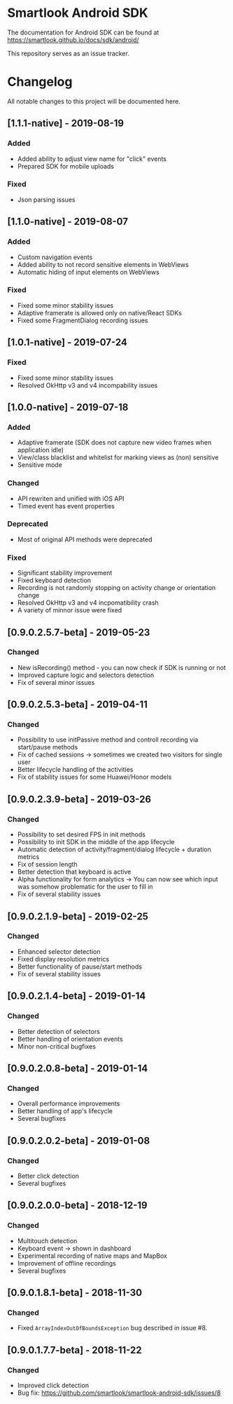 # Smartlook Android SDK

The documentation for Android SDK can be found at https://smartlook.github.io/docs/sdk/android/

This repository serves as an issue tracker.

# Changelog
All notable changes to this project will be documented here.


## [1.1.1-native] - 2019-08-19

### Added
- Added ability to adjust view name for "click" events
- Prepared SDK for mobile uploads

### Fixed
- Json parsing issues

## [1.1.0-native] - 2019-08-07

### Added
- Custom navigation events
- Added ability to not record sensitive elements in WebViews
- Automatic hiding of input elements on WebViews

### Fixed
- Fixed some minor stability issues
- Adaptive framerate is allowed only on native/React SDKs
- Fixed some FragmentDialog recording issues

## [1.0.1-native] - 2019-07-24

### Fixed
- Fixed some minor stability issues
- Resolved OkHttp v3 and v4 incompability issues

## [1.0.0-native] - 2019-07-18

### Added
- Adaptive framerate (SDK does not capture new video frames when application idle)
- View/class blacklist and whitelist for marking views as (non) sensitive
- Sensitive mode

### Changed
- API rewriten and unified with iOS API
- Timed event has event properties

### Deprecated
- Most of original API methods were deprecated

### Fixed
- Significant stability improvement
- Fixed keyboard detection
- Recording is not randomly stopping on activity change or orientation change
- Resolved OkHttp v3 and v4 incpomatibility crash
- A variety of minnor issue were fixed

## [0.9.0.2.5.7-beta] - 2019-05-23
### Changed
- New isRecording() method - you can now check if SDK is running or not
- Improved capture logic and selectors detection
- Fix of several minor issues


## [0.9.0.2.5.3-beta] - 2019-04-11
### Changed
- Possibility to use initPassive method and controll recording via start/pause methods
- Fix of cached sessions -> sometimes we created two visitors for single user
- Better lifecycle handling of the activities
- Fix of stability issues for some Huawei/Honor models


## [0.9.0.2.3.9-beta] - 2019-03-26
### Changed
- Possibility to set desired FPS in init methods
- Possibility to init SDK in the middle of the app lifecycle
- Automatic detection of activity/fragment/dialog lifecycle + duration metrics
- Fix of session length
- Better detection that keyboard is active
- Alpha functionality for form analytics -> You can now see which input was somehow problematic for the user to fill in
- Fix of several stability issues


## [0.9.0.2.1.9-beta] - 2019-02-25
### Changed
- Enhanced selector detection
- Fixed display resolution metrics
- Better functionality of pause/start methods
- Fix of several stability issues


## [0.9.0.2.1.4-beta] - 2019-01-14
### Changed
- Better detection of selectors
- Better handling of orientation events
- Minor non-critical bugfixes


## [0.9.0.2.0.8-beta] - 2019-01-14
### Changed
- Overall performance improvements
- Better handling of app's lifecycle
- Several bugfixes


## [0.9.0.2.0.2-beta] - 2019-01-08
### Changed
- Better click detection
- Several bugfixes


## [0.9.0.2.0.0-beta] - 2018-12-19
### Changed
- Multitouch detection
- Keyboard event -> shown in dashboard
- Experimental recording of native maps and MapBox
- Improvement of offline recordings
- Several bugfixes


## [0.9.0.1.8.1-beta] - 2018-11-30
### Changed
- Fixed `ArrayIndexOutOfBoundsException` bug described in issue #8.


## [0.9.0.1.7.7-beta] - 2018-11-22
### Changed
- Improved click detection
- Bug fix: https://github.com/smartlook/smartlook-android-sdk/issues/8


